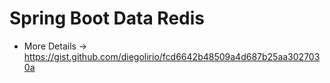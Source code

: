# Spring Boot Data Redis

- More Details -> https://gist.github.com/diegolirio/fcd6642b48509a4d687b25aa3027030a